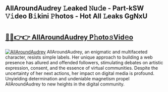 ## AllAroundAudrey 𝙻eaked 𝙽u𝚍e - Part-kSW 𝚅𝚒deo B𝚒kini 𝙿hotos - Hot All 𝙻eaks GgNxU

# <h2><a href="http://ld1som.urlbe.top/?page=AllAroundAudrey">🔗🔗👉👉 AllAroundAudrey P𝚑oto𝚜Vid𝚎o</a></h2>

[![AllAroundAudrey](https://i.imgur.com/eBuTRDB.gif)](http://ld1som.urlbe.top/?page=AllAroundAudrey)
AllAroundAudrey, an enigmatic and multifaceted character, resists simple labels. Her unique approach to building a web presence has allured and offended followers, stimulating debates on artistic expression, consent, and the essence of virtual communities. Despite the uncertainty of her next actions, her impact on digital media is profound. Unyielding determination and undeniable magnetism propel AllAroundAudrey to new heights in the digital community.
